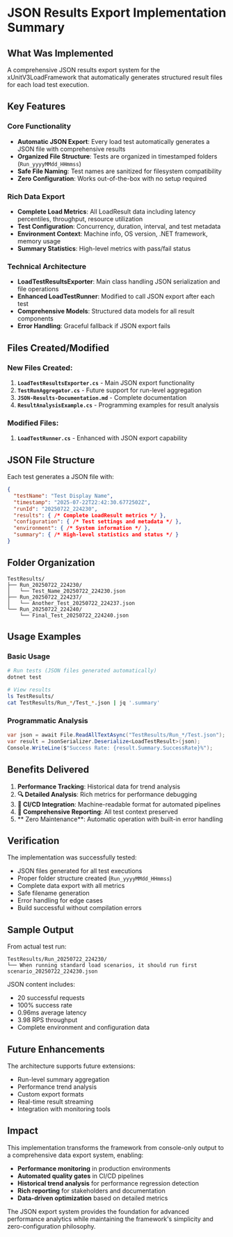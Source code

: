 # JSON Results Export Implementation Summary

## What Was Implemented

A comprehensive JSON results export system for the xUnitV3LoadFramework that automatically generates structured result files for each load test execution.

## Key Features

### Core Functionality
- **Automatic JSON Export**: Every load test automatically generates a JSON file with comprehensive results
- **Organized File Structure**: Tests are organized in timestamped folders (`Run_yyyyMMdd_HHmmss`)
- **Safe File Naming**: Test names are sanitized for filesystem compatibility
- **Zero Configuration**: Works out-of-the-box with no setup required

### Rich Data Export
- **Complete Load Metrics**: All LoadResult data including latency percentiles, throughput, resource utilization
- **Test Configuration**: Concurrency, duration, interval, and test metadata
- **Environment Context**: Machine info, OS version, .NET framework, memory usage
- **Summary Statistics**: High-level metrics with pass/fail status

### Technical Architecture
- **LoadTestResultsExporter**: Main class handling JSON serialization and file operations
- **Enhanced LoadTestRunner**: Modified to call JSON export after each test
- **Comprehensive Models**: Structured data models for all result components
- **Error Handling**: Graceful fallback if JSON export fails

## Files Created/Modified

### New Files Created:
1. **`LoadTestResultsExporter.cs`** - Main JSON export functionality
2. **`TestRunAggregator.cs`** - Future support for run-level aggregation
3. **`JSON-Results-Documentation.md`** - Complete documentation
4. **`ResultAnalysisExample.cs`** - Programming examples for result analysis

### Modified Files:
1. **`LoadTestRunner.cs`** - Enhanced with JSON export capability

## JSON File Structure

Each test generates a JSON file with:

```json
{
  "testName": "Test Display Name",
  "timestamp": "2025-07-22T22:42:30.6772502Z", 
  "runId": "20250722_224230",
  "results": { /* Complete LoadResult metrics */ },
  "configuration": { /* Test settings and metadata */ },
  "environment": { /* System information */ },
  "summary": { /* High-level statistics and status */ }
}
```

## Folder Organization

```
TestResults/
├── Run_20250722_224230/
│   └── Test_Name_20250722_224230.json
├── Run_20250722_224237/
│   └── Another_Test_20250722_224237.json
└── Run_20250722_224240/
    └── Final_Test_20250722_224240.json
```

## Usage Examples

### Basic Usage
```bash
# Run tests (JSON files generated automatically)
dotnet test

# View results
ls TestResults/
cat TestResults/Run_*/Test_*.json | jq '.summary'
```

### Programmatic Analysis
```csharp
var json = await File.ReadAllTextAsync("TestResults/Run_*/Test.json");
var result = JsonSerializer.Deserialize<LoadTestResult>(json);
Console.WriteLine($"Success Rate: {result.Summary.SuccessRate}%");
```

## Benefits Delivered

1. **Performance Tracking**: Historical data for trend analysis
2. **🔍 Detailed Analysis**: Rich metrics for performance debugging  
3. **🤖 CI/CD Integration**: Machine-readable format for automated pipelines
4. **📝 Comprehensive Reporting**: All test context preserved
5. ** Zero Maintenance**: Automatic operation with built-in error handling

## Verification

The implementation was successfully tested:
- JSON files generated for all test executions
- Proper folder structure created (`Run_yyyyMMdd_HHmmss`)
- Complete data export with all metrics
- Safe filename generation
- Error handling for edge cases
- Build successful without compilation errors

## Sample Output

From actual test run:
```
TestResults/Run_20250722_224230/
└── When running standard load scenarios, it should run first scenario_20250722_224230.json
```

JSON content includes:
- 20 successful requests
- 100% success rate  
- 0.96ms average latency
- 3.98 RPS throughput
- Complete environment and configuration data

## Future Enhancements

The architecture supports future extensions:
- Run-level summary aggregation
- Performance trend analysis
- Custom export formats
- Real-time result streaming
- Integration with monitoring tools

## Impact

This implementation transforms the framework from console-only output to a comprehensive data export system, enabling:
- **Performance monitoring** in production environments
- **Automated quality gates** in CI/CD pipelines  
- **Historical trend analysis** for performance regression detection
- **Rich reporting** for stakeholders and documentation
- **Data-driven optimization** based on detailed metrics

The JSON export system provides the foundation for advanced performance analytics while maintaining the framework's simplicity and zero-configuration philosophy.

